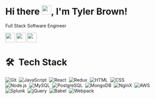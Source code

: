# Hi there <img src="https://github.com/TheDudeThatCode/TheDudeThatCode/blob/master/Assets/Hi.gif" width=29px>, I'm Tyler Brown!

Full Stack Software Engineer

[<img height="30" src="https://img.shields.io/badge/gmail-red.svg?&style=for-the-badge&logo=gmail&logoColor=white" />][Gmail]
[<img height="30" src="https://img.shields.io/badge/linkedin-blue.svg?&style=for-the-badge&logo=linkedin&logoColor=white" />][LinkedIn]
[<img height="30" src="https://img.shields.io/badge/resume-gold.svg?&style=for-the-badge" />][Resume]

# 🛠  &nbsp;Tech Stack
![Git](https://img.shields.io/badge/-Git-05122A?style=flat&logo=git)&nbsp;
![JavaScript](https://img.shields.io/badge/-JavaScript-05122A?style=flat&logo=JavaScript)&nbsp;
![React](https://img.shields.io/badge/-React-05122A?style=flat&logo=React)&nbsp;
![Redux](https://img.shields.io/badge/-Redux-05122A?style=flat&logo=Redux)&nbsp;
![HTML](https://img.shields.io/badge/-HTML-05122A?style=flat&logo=HTML5)&nbsp;
![CSS](https://img.shields.io/badge/-CSS-05122A?style=flat&logo=CSS3&logoColor=1572B6)\
![Node.js](https://img.shields.io/badge/-Node.js-05122A?style=flat&logo=node.js)&nbsp;
![MySQL](https://img.shields.io/badge/-MySQL-05122A?style=flat&logo=MySQL)&nbsp;
![PostgreSQL](https://img.shields.io/badge/-PostgreSQL-05122A?style=flat&logo=PostgreSQL)&nbsp;
![MongoDB](https://img.shields.io/badge/-MongoDB-05122A?style=flat&logo=MongoDB)&nbsp;
![NginX](https://img.shields.io/badge/-NginX-05122A?style=flat&logo=NginX)&nbsp;
![AWS](https://img.shields.io/badge/-AWS-05122A?style=flat&logo=Amazon-AWS&logoColor=F90)\
![Splunk](https://img.shields.io/badge/-Splunk-05122A?style=flat&logo=Splunk)&nbsp;
![jQuery](https://img.shields.io/badge/-jQuery-05122A?style=flat&logo=jQuery)&nbsp;
![Babel](https://img.shields.io/badge/-Babel-05122A?style=flat&logo=Babel)&nbsp;
![Webpack](https://img.shields.io/badge/-Webpack-05122A?style=flat&logo=Webpack)&nbsp;


[linkedin]: https://www.linkedin.com/in/tyler-s-brown/
[gmail]: mailto:tyler.s.brown.93@gmail.com
[resume]: https://drive.google.com/file/d/10Y4jAqMAZN4npyhEyQEHDz7dI7-jcFHR/view?usp=sharing
<!--
**tyler-thee-creator/tyler-thee-creator** is a ✨ _special_ ✨ repository because its `README.md` (this file) appears on your GitHub profile.

Here are some ideas to get you started:

- 🔭 I’m currently working on ...
- 🌱 I’m currently learning ...
- 👯 I’m looking to collaborate on ...
- 🤔 I’m looking for help with ...
- 💬 Ask me about ...
- 📫 How to reach me: ...
- 😄 Pronouns: ...
- ⚡ Fun fact: ...
-->
